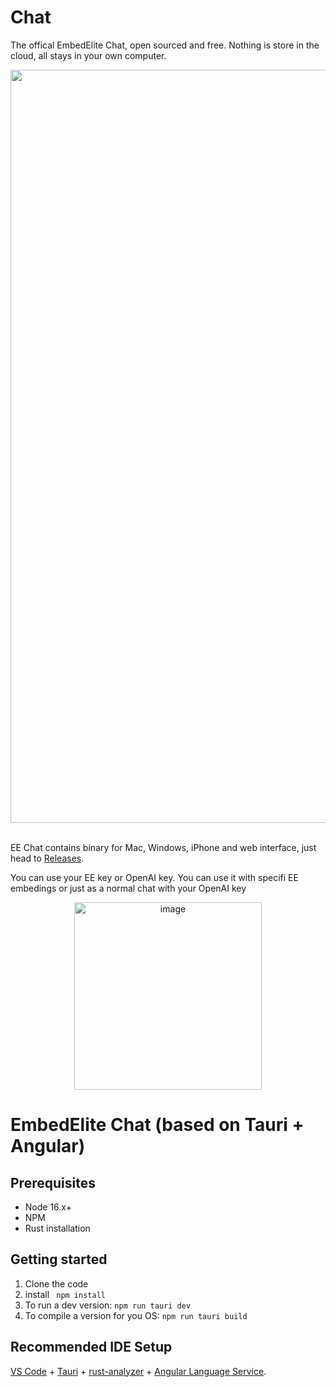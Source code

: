 # Chat

The offical EmbedElite Chat, open sourced and free. Nothing is store in the cloud, all stays in your own computer.
<p align="center">
   <img width="1205" alt="image" src="https://github.com/embedelite/chat/assets/7406833/4df37fa5-8908-4c8a-871f-aace757dfe54">
</p>

<br>EE Chat contains binary for Mac, Windows, iPhone and web interface, just head to [Releases](https://github.com/embedelite/chat/releases).

You can use your EE key or OpenAI key. You can use it with specifi EE embedings or just as a normal chat with your OpenAI key

<p align="center">
   <img width="300" alt="image" src="https://github.com/embedelite/chat/assets/7406833/e8e68a3e-953d-4051-b806-c07c379eed6b">
</p>


# EmbedElite Chat (based on Tauri + Angular)

## Prerequisites

- Node 16.x+
- NPM
- Rust installation

## Getting started

1. Clone the code
2. install
   ` npm install`
3. To run a dev version: `npm run tauri dev`
4. To compile a version for you OS: `npm run tauri build`

## Recommended IDE Setup

[VS Code](https://code.visualstudio.com/) + [Tauri](https://marketplace.visualstudio.com/items?itemName=tauri-apps.tauri-vscode) + [rust-analyzer](https://marketplace.visualstudio.com/items?itemName=rust-lang.rust-analyzer) + [Angular Language Service](https://marketplace.visualstudio.com/items?itemName=Angular.ng-template).
